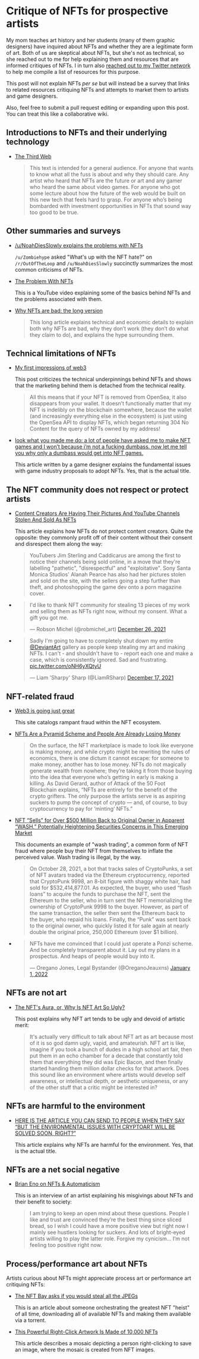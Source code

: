 # Critique of NFTs for prospective artists

My mom teaches art history and her students (many of them graphic designers)
have inquired about NFTs and whether they are a legitimate form of art.  Both of
us are skeptical about NFTs, but she's not as technical, so she reached out to
me for help explaining them and resources that are informed critiques of NFTs.
I in turn also
[reached out to my Twitter network](https://twitter.com/GabriellaG439/status/1482432122350493702)
to help me compile a list of resources for this purpose.

This post will not explain NFTs *per se* but will instead be a survey that links
to related resources critiquing NFTs and attempts to market them to artists and
game designers.

Also, feel free to submit a pull request editing or expanding upon this post.
You can treat this like a collaborative wiki.

## Introductions to NFTs and their underlying technology

* [The Third Web](https://tante.cc/2021/12/17/the-third-web/)

  > This text is intended for a general audience. For anyone that wants to know
  > what all the fuss is about and why they should care. Any artist who heard
  > that NFTs are the future or art and any gamer who heard the same about video
  > games. For anyone who got some lecture about how the future of the web would
  > be built on this new tech that feels hard to grasp. For anyone who’s being
  > bombarded with investment opportunities in NFTs that sound way too good to
  > be true.

## Other summaries and surveys

* [/u/NoahDiesSlowly explains the problems with NFTs](https://www.reddit.com/r/OutOfTheLoop/comments/rho91b/whats_up_with_the_nft_hate/horr549/)

  `/u/Zombiehype` asked "What's up with the NFT hate?" on `/r/OutOfTheLoop` and
  `/u/NoahDiesSlowly` succinctly summarizes the most common criticisms of NFTs.

* [The Problem With NFTs](https://www.youtube.com/watch?v=YQ_xWvX1n9g)

  This is a YouTube video explaining some of the basics behind NFTs and the
  problems associated with them.

* [Why NFTs are bad: the long version](https://antsstyle.medium.com/why-nfts-are-bad-the-long-version-2c16dae145e2)

  > This long article explains technical and economic details to explain both
  > why NFTs are bad, why they don’t work (they don’t do what they claim to do),
  > and explains the hype surrounding them.

## Technical limitations of NFTs

* [My first impressions of web3](https://moxie.org/2022/01/07/web3-first-impressions.html)

  This post criticizes the technical underpinnings behind NFTs and shows that
  the marketing behind them is detached from the technical reality.

  > All this means that if your NFT is removed from OpenSea, it also disappears
  > from your wallet. It doesn’t functionally matter that my NFT is indelibly on
  > the blockchain somewhere, because the wallet (and increasingly everything
  > else in the ecosystem) is just using the OpenSea API to display NFTs, which
  > began returning 304 No Content for the query of NFTs owned by my address!

* [look what you made me do: a lot of people have asked me to make NFT games and I won’t because i’m not a fucking dumbass. now let me tell you why only a dumbass would get into NFT games.](https://docseuss.medium.com/look-what-you-made-me-do-a-lot-of-people-have-asked-me-to-make-nft-games-and-i-wont-because-i-m-29c7cfdbbb79)

  This article written by a game designer explains the fundamental issues with
  game industry proposals to adopt NFTs.  Yes, that is the actual title.

## The NFT community does not respect or protect artists

* [Content Creators Are Having Their Pictures And YouTube Channels Stolen And Sold As NFTs](https://www.thegamer.com/opensea-nft-stolen-art-pictures-youtubers-streamers/)

  This article explains how NFTs do not protect content creators.  Quite the
  opposite: they commonly profit off of their content without their consent and
  disrespect them along the way:

  > YouTubers Jim Sterling and Caddicarus are among the first to notice their
  > channels being sold online, in a move that they're labelling "pathetic",
  > "disrespectful" and "exploitative". Sony Santa Monica Studios' Alanah
  > Pearce has also had her pictures stolen and sold on the site, with the
  > sellers going a step further than theft, and photoshopping the game dev onto
  > a porn magazine cover.

* <blockquote class="twitter-tweet"><p lang="en" dir="ltr">I&#39;d like to thank NFT community for stealing 13 pieces of my work and selling them as NFTs right now, without my consent. What a gift you got me.</p>&mdash; Robson Michel (@robmichel_art) <a href="https://twitter.com/robmichel_art/status/1475155566683205633?ref_src=twsrc%5Etfw">December 26, 2021</a></blockquote>

* <blockquote class="twitter-tweet"><p lang="en" dir="ltr">Sadly I&#39;m going to have to completely shut down my entire <a href="https://twitter.com/DeviantArt?ref_src=twsrc%5Etfw">@DeviantArt</a> gallery as people keep stealing my art and making NFTs. I can&#39;t - and shouldn&#39;t have to - report each one and make a case, which is consistently ignored. Sad and frustrating. <a href="https://t.co/oNH6yXQtyU">pic.twitter.com/oNH6yXQtyU</a></p>&mdash; Liam &#39;Sharpy&#39; Sharp (@LiamRSharp) <a href="https://twitter.com/LiamRSharp/status/1471940531554959360?ref_src=twsrc%5Etfw">December 17, 2021</a></blockquote>

## NFT-related fraud

* [Web3 is going just great](https://web3isgoinggreat.com/)

  This site catalogs rampant fraud within the NFT ecosystem.

* [NFTs Are a Pyramid Scheme and People Are Already Losing Money](https://fstoppers.com/opinion/nfts-are-pyramid-scheme-and-people-are-already-losing-money-554869)

  > On the surface, the NFT marketplace is made to look like everyone is making
  > money, and while crypto might be rewriting the rules of economics, there is
  > one dictum it cannot escape: for someone to make money, another has to lose
  > money. NFTs do not magically generate wealth from nowhere; they’re taking it
  > from those buying into the idea that everyone who’s getting in early is
  > making a killing. As David Gerard, author of Attack of the 50 Foot
  > Blockchain explains, “NFTs are entirely for the benefit of the crypto
  > grifters. The only purpose the artists serve is as aspiring suckers to pump
  > the concept of crypto — and, of course, to buy cryptocurrency to pay for
  > ‘minting’ NFTs.”

* [NFT “Sells” for Over $500 Million Back to Original Owner in Apparent “WASH,” Potentially Heightening Securities Concerns in This Emerging Market](https://www.winston.com/en/the-playbook/nft-sells-for-over-500-million-back-to-original-owner-in-apparent-wash-potentially-heightening-securities-concerns-in-this-emerging-market.html)

  This documents an example of "wash trading", a common form of NFT fraud where
  people buy their NFT from themselves to inflate the perceived value.  Wash
  trading is illegal, by the way.

  > On October 28, 2021, a bot that tracks sales of CryptoPunks, a set of NFT
  > avatars traded via the Ethereum cryptocurrency, reported that CryptoPunk
  > 9998, an 8-bit figure with shaggy white hair, had sold for
  > $532,414,877.01. As expected, the buyer, who used “flash loans” to acquire
  > the funds to purchase the NFT, sent the Ethereum to the seller, who in turn
  > sent the NFT memorializing the ownership of CryptoPunk 9998 to the buyer.
  > However, as part of the same transaction, the seller then sent the Ethereum
  > back to the buyer, who repaid his loans. Finally, the “Punk” was sent back
  > to the original owner, who quickly listed it for sale again at nearly double
  > the original price, 250,000 Ethereum (over $1 billion).

* <blockquote class="twitter-tweet"><p lang="en" dir="ltr">NFTs have me convinced that I could just operate a Ponzi scheme. And be completely transparent about it. Lay out my plans in a prospectus. And heaps of people would buy into it.</p>&mdash; Oregano Jones, Legal Bystander (@OreganoJeauxns) <a href="https://twitter.com/OreganoJeauxns/status/1477411490328039425?ref_src=twsrc%5Etfw">January 1, 2022</a></blockquote>

## NFTs are not art

* [The NFT's Aura, or, Why Is NFT Art So Ugly?](https://www.stormingtheivorytower.com/2021/06/the-nfts-aura-or-why-is-nft-art-so-ugly.html)

  This post explains why NFT art tends to be ugly and devoid of artistic
  merit:

  > It's actually very difficult to talk about NFT art as art because most of
  > it is so god damn ugly, vapid, and amateurish. NFT art is like, imagine if
  > you took a bunch of dudes in a high school art fair, then put them in an
  > echo chamber for a decade that constantly told them that everything they
  > did was Epic Bacon, and then finally started handing them million dollar
  > checks for that artwork. Does this sound like an environment where artists
  > would develop self awareness, or intellectual depth, or aesthetic
  > uniqueness, or any of the other stuff that a critic might be interested
  > in?

## NFTs are harmful to the environment

* [HERE IS THE ARTICLE YOU CAN SEND TO PEOPLE WHEN THEY SAY “BUT THE ENVIRONMENTAL ISSUES WITH CRYPTOART WILL BE SOLVED SOON, RIGHT?”](https://everestpipkin.medium.com/but-the-environmental-issues-with-cryptoart-1128ef72e6a3)

  This article explains why NFTs are harmful for the environment.  Yes, that is
  the actual title.

## NFTs are a net social negative

* [Brian Eno on NFTs & Automaticism](https://the-crypto-syllabus.com/brian-eno-on-nfts-and-automatism/)

  This is an interview of an artist explaining his misgivings about NFTs and
  their benefit to society:

  > I am trying to keep an open mind about these questions. People I like and
  > trust are convinced they’re the best thing since sliced bread, so I wish I
  > could have a more positive view but right now I mainly see hustlers
  > looking for suckers. And lots of bright-eyed artists willing to play the
  > latter role. Forgive my cynicism… I’m not feeling too positive right now.

## Process/performance art about NFTs

Artists curious about NFTs might appreciate process art or performance art
critiquing NFTs:

* [The NFT Bay asks if you would steal all the JPEGs](https://www.theverge.com/2021/11/18/22790131/nft-bay-pirating-digital-ownership-piracy-crypto-art-right-click)

  This is an article about someone orchestrating the greatest NFT "heist" of
  all time, downloading all of available NFTs and making them available via a
  torrent.

* [This Powerful Right-Click Artwork Is Made of 10,000 NFTs](https://www.vice.com/en/article/3abnwv/this-powerful-right-click-artwork-is-made-of-10000-nfts)

  This article describes a mosaic depicting a person right-clicking to save an
  image, where the mosaic is created from NFT images.
